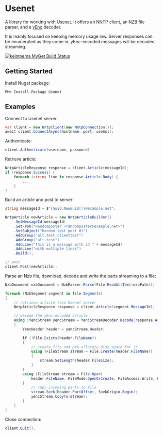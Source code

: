 # Usenet

A library for working with [Usenet](https://en.wikipedia.org/wiki/Usenet). 
It offers 
an [NNTP](https://en.wikipedia.org/wiki/Network_News_Transfer_Protocol) client, 
an [NZB](https://en.wikipedia.org/wiki/NZB) file parser, 
and a [yEnc](https://en.wikipedia.org/wiki/YEnc) decoder.

It is mainly focused on keeping memory usage low. Server responses can be enumerated as they come in. 
yEnc-encoded messages will be decoded streaming.

[![keimpema MyGet Build Status](https://www.myget.org/BuildSource/Badge/keimpema?identifier=5a545640-4681-43a6-8c40-3f7bec5f2006)](https://www.myget.org/)

## Getting Started ##
Install Nuget package:
```
PM> Install-Package Usenet
```

## Examples ##
Connect to Usenet server:
```csharp
var client = new NntpClient(new NntpConnection());
await client.ConnectAsync(hostname, port, useSsl);
```
Authenticate:
```csharp
client.Authenticate(username, password)
```
Retrieve article:
```csharp
NntpArticleResponse response = client.Article(messageId);
if (response.Success) {
    foreach (string line in response.Article.Body) {
        ...
    }
}
```
Build an article and post to server:
```csharp
string messageId = $"{Guid.NewGuid()}@example.net";

NntpArticle newArticle = new NntpArticleBuilder()
    .SetMessageId(messageId)
    .SetFrom("Randomposter <randomposter@example.net>")
    .SetSubject("Random test post #1")
    .AddGroup("alt.test.clienttest")
    .AddGroup("alt.test")
    .AddLine("This is a message with id " + messageId)
    .AddLine("with multiple lines")
    .Build();

// post
client.Post(newArticle);
```
Parse an Nzb file, download, decode and write the parts streaming to a file:
```csharp
NzbDocument nzbDocument = NzbParser.Parse(File.ReadAllText(nzbPath));

foreach (NzbSegment segment in file.Segments)
{
    // retrieve article form Usenet server
    NntpArticleResponse response = client.Article(segment.MessageId);

    // decode the yEnc-encoded article
    using (YencStream yencStream = YencStreamDecoder.Decode(response.Article.Body))
    {
        YencHeader header = yencStream.Header;

        if (!File.Exists(header.FileName))
        {
            // create file and pre-allocate disk space for it
            using (FileStream stream = File.Create(header.FileName))
            {
                stream.SetLength(header.FileSize);
            }
        }
        using (FileStream stream = File.Open(
            header.FileName, FileMode.OpenOrCreate, FileAccess.Write, FileShare.ReadWrite))
        {
            // copy incoming parts to file
            stream.Seek(header.PartOffset, SeekOrigin.Begin);
            yencStream.CopyTo(stream);
        }
    }
}

```
Close connection:
```csharp
client.Quit();
```

